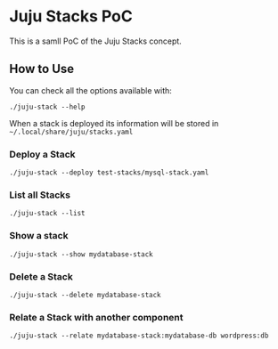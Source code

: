 # Juju Stacks PoC

This is a samll PoC of the Juju Stacks concept.


## How to Use

You can check all the options available with:

`./juju-stack --help`

When a stack is deployed its information will be stored in `~/.local/share/juju/stacks.yaml`
### Deploy a Stack
`./juju-stack --deploy test-stacks/mysql-stack.yaml`

### List all Stacks
`./juju-stack --list`

### Show a stack
`./juju-stack --show mydatabase-stack`

### Delete a Stack
`./juju-stack --delete mydatabase-stack`

### Relate a Stack with another component
`./juju-stack --relate mydatabase-stack:mydatabase-db wordpress:db`
